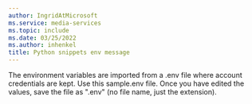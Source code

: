 ```yaml
---
author: IngridAtMicrosoft
ms.service: media-services
ms.topic: include
ms.date: 03/25/2022
ms.author: inhenkel
title: Python snippets env message
---
```


The environment variables are imported from a .env file where account credentials are kept. Use this sample.env file. Once you have edited the values, save the file as ".env" (no file name, just the extension).
